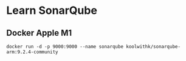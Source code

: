 # Learn SonarQube

## Docker Apple M1

`docker run -d -p 9000:9000 --name sonarqube koolwithk/sonarqube-arm:9.2.4-community`

